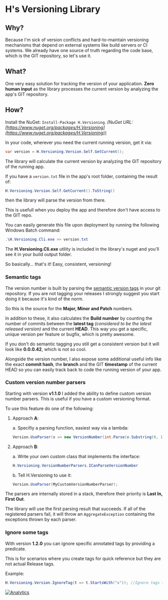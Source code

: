 # H's Versioning Library

## Why?
Because I'm sick of version conflicts and hard-to-maintain versioning mechanisms that depend on external systems like build servers or CI systems. We already have one source of truth regarding the code base, which is the GIT repository, so let's use it.

## What?
One very easy solution for tracking the version of your application. **Zero human input** as the library processes the current version by analyzing the app's GIT repository.


## How?
Install the NuGet:  ```Install-Package H.Versioning```. _(NuGet URL: [https://www.nuget.org/packages/H.Versioning](https://www.nuget.org/packages/H.Versioning))_

In your code, wherever you need the current running version, get it via:

```csharp
var version = H.Versioning.Version.Self.GetCurrent();
```

The library will calculate the current version by analyzing the GIT repository of the running app.

If you have a ```version.txt``` file in the app's root folder, containing the result of:

```csharp
H.Versioning.Version.Self.GetCurrent().ToString()
```

then the library will parse the version from there.


This is usefull when you deploy the app and therefore don't have access to the GIT repo.

You can easily generate this file upon deployment by running the following Windows Batch command:

```powershell
.\H.Versioning.Cli.exe >> version.txt
```

The **H.Versioning.Cli.exe** utility is included in the library's nuget and you'll see it in your build output folder.

So basically... that's it! Easy, consistent, versioning!


### Semantic tags

The version number is built by parsing the [semantic version tags](http://semver.org/) in your git repository.
If you are not tagging your releases I strongly suggest you start doing it because it's kind of the norm.

So this is the source for the **Major, Minor and Patch** numbers.

In addition to these, it also calculates the **Build number** by counting the number of commits between the **latest tag** _(considered to be the latest released version)_ and the current **HEAD**. This way you get a specific, unique version per feature or bugfix, which is pretty awesome. 

If you don't do semantic tagging you still get a consistent version but it will look like **0.0.0.42**, which is not so cool.

Alongside the version number, I also expose some additional useful info like the exact **commit hash**, the **branch** and the GIT **timestamp** of the current HEAD so you can easily track back to code the running version of your app.


### Custom version number parsers

Starting with version **v1.1.0** I added the ability to define custom version number parsers. This is useful if you have a custom versioning format.


To use this feature do one of the following:


1. Approach **A**:

   a. Specifiy a parsing function, easiest way via a lambda: 
   
   ```csharp
   Version.UseParser(v => new VersionNumber(int.Parse(v.Substring(0, 1)), int.Parse(v.Substring(1))));
   ```
   
2. Approach **B**:

   a. Write your own custom class that implements the interface: 
   
   ```csharp
   H.Versioning.VersionNumberParsers.ICanParseVersionNumber
   ```

   b. Tell H.Versioning to use it: 
   
   ```csharp
   Version.UseParser(MyCustomVersionNumberParser);
   ```


The parsers are internally stored in a stack, therefore their priority is **Last In, First Out**.

The library will use the first parsing result that succeeds. If all of the registered parsers fail, it will throw an ```AggregateException``` containing the exceptions thrown by each parser.


### Ignore some tags

With version **1.2.0** you can ignore specific annotated tags by providing a predicate.

This is for scenarios where you create tags for quick reference but they are not actual Release tags.


Example:

```csharp
H.Versioning.Version.IgnoreTag(t => t.StartsWith("x")); //Ignore tags that start with "x"
```

[![Analytics](https://ga-beacon.appspot.com/UA-91841249-2/home)](https://github.com/igrigorik/ga-beacon)
